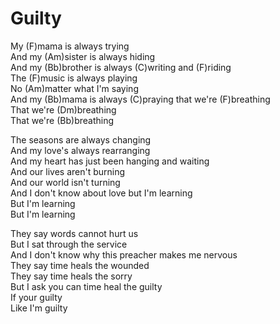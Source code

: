 # Guilty

My (F)mama is always trying  
And my (Am)sister is always hiding  
And my (Bb)brother is always (C)writing and (F)riding  
The (F)music is always playing  
No (Am)matter what I'm saying  
And my (Bb)mama is always (C)praying that we're (F)breathing  
That we're (Dm)breathing  
That we're (Bb)breathing  
  
The seasons are always changing  
And my love's always rearranging  
And my heart has just been hanging and waiting  
And our lives aren't burning  
And our world isn't turning  
And I don't know about love but I'm learning  
But I'm learning  
But I'm learning  
  
They say words cannot hurt us  
But I sat through the service  
And I don't know why this preacher makes me nervous  
They say time heals the wounded  
They say time heals the sorry  
But I ask you can time heal the guilty  
If your guilty  
Like I'm guilty
